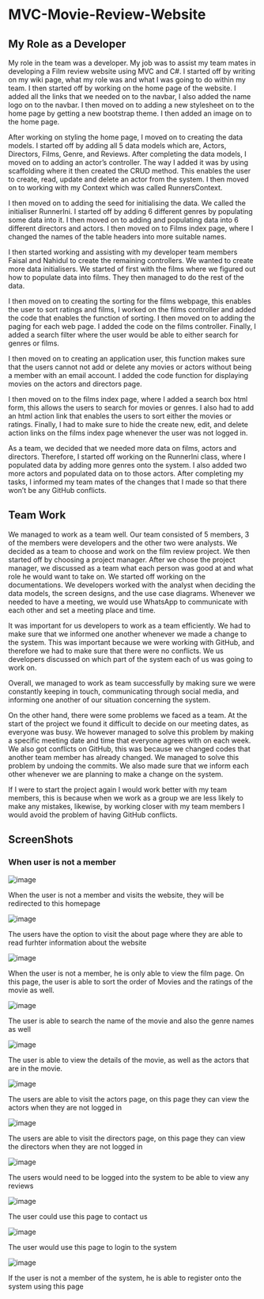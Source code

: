 # MVC-Movie-Review-Website

## My Role as a Developer
My role in the team was a developer. My job was to assist my team mates in developing a Film review website using MVC and C#. I started off by writing on my wiki page, what my role was and what I was going to do within my team. I then started off by working on the home page of the website. I added all the links that we needed on to the navbar, I also added the name logo on to the navbar. I then moved on to adding a new stylesheet on to the home page by getting a new bootstrap theme. I then added an image on to the home page. 

After working on styling the home page, I moved on to creating the data models. I started off by adding all 5 data models which are, Actors, Directors, Films, Genre, and Reviews. After completing the data models, I moved on to adding an actor’s controller. The way I added it was by using scaffolding where it then created the CRUD method. This enables the user to create, read, update and delete an actor from the system. I then moved on to working with my Context which was called RunnersContext. 

I then moved on to adding the seed for initialising the data. We called the initialiser RunnerIni. I started off by adding 6 different genres by populating some data into it. I then moved on to adding and populating data into 6 different directors and actors. I then moved on to Films index page, where I changed the names of the table headers into more suitable names. 

I then started working and assisting with my developer team members Faisal and Nahidul to create the remaining controllers.  We wanted to create more data initialisers. We started of first with the films where we figured out how to populate data into films. They then managed to do the rest of the data. 

I then moved on to creating the sorting for the films webpage, this enables the user to sort ratings and films, I worked on the films controller and added the code that enables the function of sorting. I then moved on to adding the paging for each web page. I added the code on the films controller. Finally, I added a search filter where the user would be able to either search for genres or films. 

 I then moved on to creating an application user, this function makes sure that the users cannot not add or delete any movies or actors without being a member with an email account. I added the code function for displaying movies on the actors and directors page.
 
I then moved on to the films index page, where I added a search box html form, this allows the users to search for movies or genres. I also had to add an html action link that enables the users to sort either the movies or ratings. Finally, I had to make sure to hide the create new, edit, and delete action links on the films index page whenever the user was not logged in. 

As a team, we decided that we needed more data on films, actors and directors. Therefore, I started off working on the RunnerIni class, where I populated data by adding more genres onto the system. I also added two more actors and populated data on to those actors. After completing my tasks, I informed my team mates of the changes that I made so that there won’t be any GitHub conflicts. 

## Team Work
We managed to work as a team well. Our team consisted of 5 members, 3 of the members were developers and the other two were analysts. We decided as a team to choose and work on the film review project. We then started off by choosing a project manager. After we chose the project manager, we discussed as a team what each person was good at and what role he would want to take on. We started off working on the documentations. We developers worked with the analyst when deciding the data models, the screen designs, and the use case diagrams. Whenever we needed to have a meeting, we would use WhatsApp to communicate with each other and set a meeting place and time. 

It was important for us developers to work as a team efficiently. We had to make sure that we informed one another whenever we made a change to the system. This was important because we were working with GitHub, and therefore we had to make sure that there were no conflicts. We us developers discussed on which part of the system each of us was going to work on. 

Overall, we managed to work as team successfully by making sure we were constantly keeping in touch, communicating through social media, and informing one another of our situation concerning the system.  

On the other hand, there were some problems we faced as a team. At the start of the project we found it difficult to decide on our meeting dates, as everyone was busy. We however managed to solve this problem by making a specific meeting date and time that everyone agrees with on each week. We also got conflicts on GitHub, this was because we changed codes that another team member has already changed. We managed to solve this problem by undoing the commits. We also made sure that we inform each other whenever we are planning to make a change on the system. 

If I were to start the project again I would work better with my team members, this is because when we work as a group we are less likely to make any mistakes, likewise, by working closer with my team members I would avoid the problem of having GitHub conflicts.

## ScreenShots

### When user is not a member

![image](https://user-images.githubusercontent.com/15992710/40029032-2b32fd9c-57da-11e8-9d5d-a7ee925d9b89.png)

When the user is not a member and visits the website, they will be redirected to this homepage

![image](https://user-images.githubusercontent.com/15992710/40029151-d49e1c4a-57da-11e8-932d-34aa85cdf327.png)

The users have the option to visit the about page where they are able to read furhter information about the website

![image](https://user-images.githubusercontent.com/15992710/40029260-65617092-57db-11e8-81af-3c484796edaa.png)

When the user is not a member, he is only able to view the film page. On this page, the user is able to sort the order of Movies and the ratings of the movie as well. 

![image](https://user-images.githubusercontent.com/15992710/40029338-fea4c312-57db-11e8-8cdb-c4187117e1ee.png)

The user is able to search the name of the movie and also the genre names as well

![image](https://user-images.githubusercontent.com/15992710/40029424-7d0791f8-57dc-11e8-8ea4-c2114647f4a1.png)

The user is able to view the details of the movie, as well as the actors that are in the movie.

![image](https://user-images.githubusercontent.com/15992710/40029650-973f7e68-57dd-11e8-9980-5a1e66308ece.png)

The users are able to visit the actors page, on this page they can view the actors when they are not logged in

![image](https://user-images.githubusercontent.com/15992710/40029759-24d4feb0-57de-11e8-8879-37293aa5127e.png)

The users are able to visit the directors page, on this page they can view the directors when they are not logged in

![image](https://user-images.githubusercontent.com/15992710/40029916-20bfa41e-57df-11e8-9d1e-52bae904efea.png)

The users would need to be logged into the system to be able to view any reviews

![image](https://user-images.githubusercontent.com/15992710/40030052-2546d8a8-57e0-11e8-8808-ef0c4a9dde92.png)

The user could use this page to contact us

![image](https://user-images.githubusercontent.com/15992710/40030062-41b3c4ce-57e0-11e8-9bf0-cbb931d3d827.png)

The user would use this page to login to the system

![image](https://user-images.githubusercontent.com/15992710/40030136-cc53122e-57e0-11e8-8950-02db615115b8.png)

If the user is not a member of the system, he is able to register onto the system using this page


